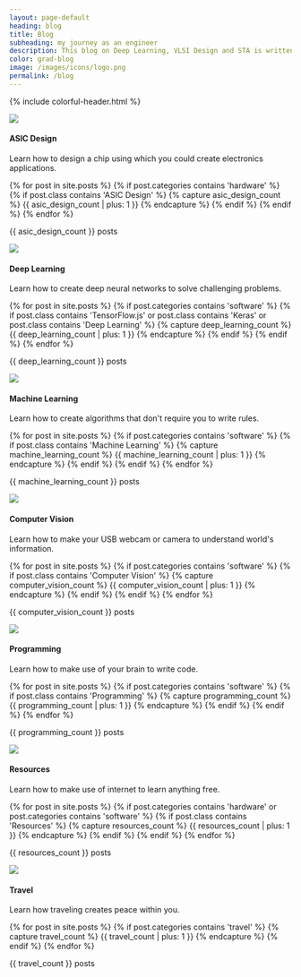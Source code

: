 ```yaml
---
layout: page-default
heading: blog
title: Blog
subheading: my journey as an engineer
description: This blog on Deep Learning, VLSI Design and STA is written by Gogul Ilango. Master VLSI Design, Physical Design, Static Timing Analysis, Deep Learning through my articles, tutorials and resources.
color: grad-blog
image: /images/icons/logo.png
permalink: /blog
---
```


{% include colorful-header.html %}

<div class="home-container">
  <div class="home-articles">
    <div class="home-wrapper">
      <div class="gem-box">
        <div class="carbon_advertisement">
          <script async type="text/javascript" src="//cdn.carbonads.com/carbon.js?serve=CK7I623I&placement=gogul09githubio" id="_carbonads_js"></script>
        </div>
        <div class="asic-design" onclick="location.href='{{ site.baseurl }}/asic-design';">
          <img src="https://drive.google.com/uc?id=1CxWWpzbp529wp0BqXOmc5NwOimC6j9nS" />
          <h4>ASIC Design</h4>
          <p>Learn how to design a chip using which you could create electronics applications.</p>
          {% for post in site.posts %}
            {% if post.categories contains 'hardware' %}
              {% if post.class contains 'ASIC Design' %}
                {% capture asic_design_count %} {{ asic_design_count | plus: 1 }} {% endcapture %}
              {% endif %}
            {% endif %}
          {% endfor %}
          <p class="no_of_posts">{{ asic_design_count }} posts</p>
        </div>
        <div class="deep-learning" onclick="location.href='{{ site.baseurl }}/deep-learning';">
            <img src="https://drive.google.com/uc?id=1MeJ0SD7Ci8TxQPOXHuEU1YvGqU03mhlq" />
            <h4>Deep Learning</h4>
            <p>Learn how to create deep neural networks to solve challenging problems.</p>
            {% for post in site.posts %}
            {% if post.categories contains 'software' %}
              {% if post.class contains 'TensorFlow.js' or post.class contains 'Keras' or post.class contains 'Deep Learning' %}
                {% capture deep_learning_count %} {{ deep_learning_count | plus: 1 }} {% endcapture %}
              {% endif %}
            {% endif %}
          {% endfor %}
          <p class="no_of_posts">{{ deep_learning_count }} posts</p>
        </div>
        <div class="machine-learning" onclick="location.href='{{ site.baseurl }}/machine-learning';">
            <img src="https://drive.google.com/uc?id=1yK8ZrZWN2-tPVzGJU3ENuGAZ8wKG16aT" />
            <h4>Machine Learning</h4>
            <p>Learn how to create algorithms that don't require you to write rules.</p>
            {% for post in site.posts %}
            {% if post.categories contains 'software' %}
              {% if post.class contains 'Machine Learning' %}
                {% capture machine_learning_count %} {{ machine_learning_count | plus: 1 }} {% endcapture %}
              {% endif %}
            {% endif %}
          {% endfor %}
          <p class="no_of_posts">{{ machine_learning_count }} posts</p>
        </div>
        <div class="computer-vision" onclick="location.href='{{ site.baseurl }}/computer-vision';">
          <img src="https://drive.google.com/uc?id=1JlY2yLUGNofJjxc7r4zJIDrNQx6xNpxC" />
          <h4>Computer Vision</h4>
          <p>Learn how to make your USB webcam or camera to understand world's information.</p>
          {% for post in site.posts %}
            {% if post.categories contains 'software' %}
              {% if post.class contains 'Computer Vision' %}
                {% capture computer_vision_count %} {{ computer_vision_count | plus: 1 }} {% endcapture %}
              {% endif %}
            {% endif %}
          {% endfor %}
          <p class="no_of_posts">{{ computer_vision_count }} posts</p>
        </div>
        <div class="programming" onclick="location.href='{{ site.baseurl }}/programming';">
          <img src="https://drive.google.com/uc?id=1GOnjjWwADtDChznNwR1JFYJ3Pee9c20_" />
          <h4>Programming</h4>
          <p>Learn how to make use of your brain to write code.</p>
          {% for post in site.posts %}
            {% if post.categories contains 'software' %}
              {% if post.class contains 'Programming' %}
                {% capture programming_count %} {{ programming_count | plus: 1 }} {% endcapture %}
              {% endif %}
            {% endif %}
          {% endfor %}
          <p class="no_of_posts">{{ programming_count }} posts</p>
        </div>
        <div class="resources" onclick="location.href='{{ site.baseurl }}/resources';">
          <img src="https://drive.google.com/uc?id=1UxhEh7-FyENdPesic-nsMj8qy7wFg-PL" />
          <h4>Resources</h4>
          <p>Learn how to make use of internet to learn anything free.</p>
          {% for post in site.posts %}
            {% if post.categories contains 'hardware' or post.categories contains 'software' %}
              {% if post.class contains 'Resources' %}
                {% capture resources_count %} {{ resources_count | plus: 1 }} {% endcapture %}
              {% endif %}
            {% endif %}
          {% endfor %}
          <p class="no_of_posts">{{ resources_count }} posts</p>
        </div>
        <div class="travel" onclick="location.href='{{ site.baseurl }}/travel';">
          <img src="https://drive.google.com/uc?id=1VC73N1GZyp2tsxFzuRj4mMvJg0wcauLl" />
          <h4>Travel</h4>
          <p>Learn how traveling creates peace within you.</p>
          {% for post in site.posts %}
            {% if post.categories contains 'travel' %}
                {% capture travel_count %} {{ travel_count | plus: 1 }} {% endcapture %}
            {% endif %}
          {% endfor %}
          <p class="no_of_posts">{{ travel_count }} posts</p>
        </div>
      </div>
    </div>
  </div>
</div>